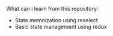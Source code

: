 What can i learn from this repository:

- State memoization using reselect
- Basic state management using redux